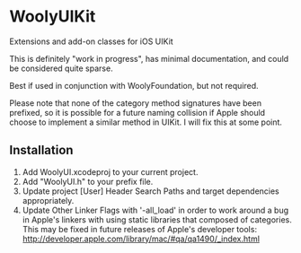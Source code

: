 WoolyUIKit
==========

Extensions and add-on classes for iOS UIKit

This is definitely "work in progress", has minimal documentation, and could be considered
quite sparse.

Best if used in conjunction with WoolyFoundation, but not required.

Please note that none of the category method signatures have been prefixed, so it is possible for a future naming collision if Apple should choose to implement a similar method in UIKit. I will fix this at some point.

Installation
------------
1. Add WoolyUI.xcodeproj to your current project.
2. Add "WoolyUI.h" to your prefix file.
3. Update project [User] Header Search Paths and target dependencies appropriately.
4. Update Other Linker Flags with '-all_load' in order to work around a bug in Apple's linkers with using static libraries that composed of categories. This may be fixed in future releases of Apple's developer tools: http://developer.apple.com/library/mac/#qa/qa1490/_index.html
